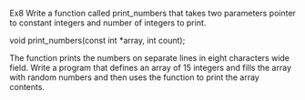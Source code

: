 Ex8
Write a function called print_numbers that takes two parameters pointer to constant integers and
number of integers to print.

void print_numbers(const int *array, int count);

The function prints the numbers on separate lines in eight characters wide field.
Write a program that defines an array of 15 integers and fills the array with random numbers and
then uses the function to print the array contents.